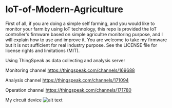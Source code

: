 # IoT-of-Modern-Agriculture

First of all, if you are doing a simple self farming, and you would like to monitor your farm by using IoT technology, this repo is provided the IoT controller's firmware based on simple agricultre monitoring purpose, and I will explain how to use and improve it.
You are welcome to take my firmware but it is not sufficient for real industry purpose. 
See the LICENSE file for license rights and limitations (MIT).



Using ThingSpeak as data collecting and analysis server

Monitoring channel
https://thingspeak.com/channels/169688

Analysis channel
https://thingspeak.com/channels/171094

Operation channel
https://thingspeak.com/channels/171780

My circuit device
![alt text](https://github.com/Raydivine/IoT-of-Modern-Agriculture/blob/master/Doc/Image/My%20circuit%20device.jpg)
